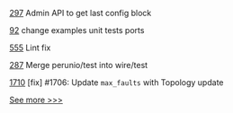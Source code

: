 
[297](https://github.com/hyperledger-labs/orion-server/pull/297) Admin API to get last config block

[92](https://github.com/hyperledger-labs/orion-sdk-go/pull/92) change examples unit tests ports

[555](https://github.com/hyperledger/fabric-samples/pull/555) Lint fix 

[287](https://github.com/hyperledger-labs/go-perun/pull/287) Merge perunio/test into wire/test

[1710](https://github.com/hyperledger/iroha/pull/1710) [fix] #1706: Update `max_faults` with Topology update


[See more >>>](https://start-here.hyperledger.org/pull-requests)
